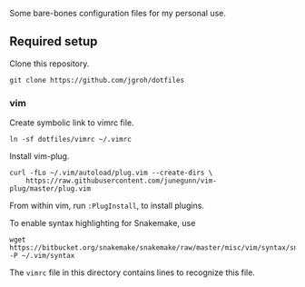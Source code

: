 Some bare-bones configuration files for my personal use.

## Required setup
Clone this repository.
```
git clone https://github.com/jgroh/dotfiles
```

### vim

Create symbolic link to vimrc file.
```
ln -sf dotfiles/vimrc ~/.vimrc
```

Install vim-plug.
```
curl -fLo ~/.vim/autoload/plug.vim --create-dirs \
    https://raw.githubusercontent.com/junegunn/vim-plug/master/plug.vim
```

From within vim, run `:PlugInstall`, to install plugins.

To enable syntax highlighting for Snakemake, use 
```
wget https://bitbucket.org/snakemake/snakemake/raw/master/misc/vim/syntax/snakemake.vim -P ~/.vim/syntax
```
The `vimrc` file in this directory contains lines to recognize this file. 
